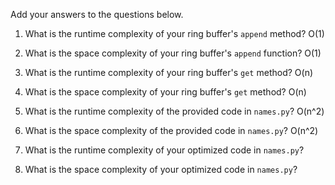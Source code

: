 Add your answers to the questions below.

1. What is the runtime complexity of your ring buffer's `append` method?
O(1)
2. What is the space complexity of your ring buffer's `append` function?
O(1)
3. What is the runtime complexity of your ring buffer's `get` method?
O(n)
4. What is the space complexity of your ring buffer's `get` method?
O(n)

5. What is the runtime complexity of the provided code in `names.py`?
O(n^2)
6. What is the space complexity of the provided code in `names.py`?
O(n^2)
7. What is the runtime complexity of your optimized code in `names.py`?

8. What is the space complexity of your optimized code in `names.py`?
